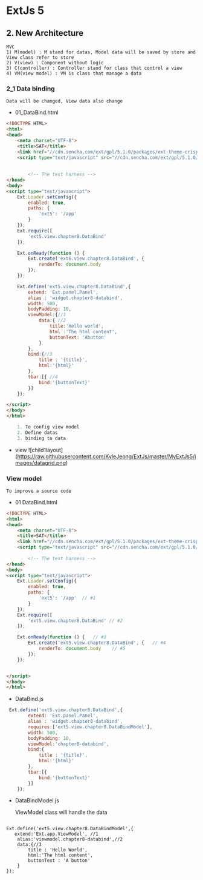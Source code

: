 # ExtJs 5

## 2. New Architecture

    MVC
    1) M(model) : M stand for datas, Model data will be saved by store and View class refer to store
    2) V(view) : Component without logic
    3) C(controller) : Controller stand for class that control a view
    4) VM(view model) : VM is class that manage a data
    

### 2_1 Data binding

    Data will be changed, View data also change

* 01_DataBind.html
~~~html
<!DOCTYPE HTML>
<html>
<head>
    <meta charset="UTF-8">
    <title>SAT</title>
    <link href="//cdn.sencha.com/ext/gpl/5.1.0/packages/ext-theme-crisp/build/resources/ext-theme-crisp-all.css" rel="stylesheet" type="text/css"/>
    <script type="text/javascript" src="//cdn.sencha.com/ext/gpl/5.1.0/build/ext-all.js"></script>
      
 
        <!-- The test harness -->
</head>
<body>
<script type="text/javascript">
    Ext.Loader.setConfig({
        enabled: true,
        paths: {
            'ext5': '/app' 
        }
    });
    Ext.require([
        'ext5.view.chapter8.DataBind'
    ]);

    Ext.onReady(function () {   
        Ext.create('ext6.view.chapter8.DataBind', {   
            renderTo: document.body    
        });
    });

    Ext.define('ext5.view.chapter8.DataBind',{
        extend: 'Ext.panel.Panel',
        alias : 'widget.chapter8-databind',
        width: 500,
        bodyPadding: 10,
        viewModel:{//1
            data:{ //2
                title:'Hello world',
                html :'The html content',
                buttonText: 'Abutton'
            }
        },
        bind:{//3
            title : '{title}',
            html:'{html}'
        },
        tbar:[{ //4
            bind:'{buttonText}'
        }]
    });

</script>
</body>
</html>

~~~

~~~java
    1. To config view model
    2. Define datas
    3. binding to data
~~~

* view
![child1layout]
      (https://raw.githubusercontent.com/KyleJeong/ExtJs/master/MyExtJs5/images/datagrid.png) 

### View model

    To improve a source code

* 01 DataBind.html
~~~html
<!DOCTYPE HTML>
<html>
<head>
    <meta charset="UTF-8">
    <title>SAT</title>
    <link href="//cdn.sencha.com/ext/gpl/5.1.0/packages/ext-theme-crisp/build/resources/ext-theme-crisp-all.css" rel="stylesheet" type="text/css"/>
    <script type="text/javascript" src="//cdn.sencha.com/ext/gpl/5.1.0/build/ext-all.js"></script>
 
        <!-- The test harness -->
</head>
<body>
<script type="text/javascript">
    Ext.Loader.setConfig({
        enabled: true,
        paths: {
            'ext5': '/app'  // #1
        }
    });
    Ext.require([
        'ext5.view.chapter8.DataBind' // #2
    ]);

    Ext.onReady(function () {   // #3
        Ext.create('ext5.view.chapter8.DataBind', {   // #4
            renderTo: document.body    // #5
        });
    });


</script>
</body>
</html>

~~~

* DataBind.js
~~~javascript
 Ext.define('ext5.view.chapter8.DataBind',{
        extend: 'Ext.panel.Panel',
        alias : 'widget.chapter8-databind',
        requires:['ext5.view.chapter8.DataBindModel'],
        width: 500,
        bodyPadding: 10,
        viewModel:'chapter8-databind',
        bind:{
            title : '{title}',
            html:'{html}'
        },
        tbar:[{ 
            bind:'{buttonText}'
        }]
    });
~~~

* DataBindModel.js


    ViewModel class will handle the data


~~~javasript

Ext.define('ext5.view.chapter8.DataBindModel',{
   extend:'Ext.app.ViewModel', //1
    alias:'viewmodel.chapter8-databind',//2
    data:{//3
        title : 'Hello World',
        html:'The html content',
        buttonText : 'A button'
    }
});

~~~

